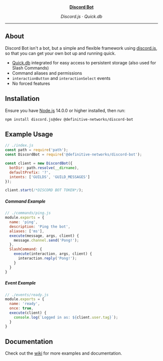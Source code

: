 <p align="center">
  <a href="https://github.com/definitive-networks/discord-bot" target="_blank">
    <strong>Discord Bot</strong>
  </a>
</p>

<p align="center"><em>Discord.js · Quick.db</em></p>

---

## About
Discord Bot isn't a bot, but a simple and flexible framework using [discord.js](https://github.com/discordjs/discord.js), so that you can get your own bot up and running quick.
  - [Quick.db](https://quickdb.js.org/) integrated for easy access to persistent storage (also used for Slash Commands)
  - Command aliases and permissions
  - `interactionButton` and `interactionSelect` events
  - No forced features

## Installation
Ensure you have [Node.js](https://nodejs.org/) 14.0.0 or higher installed, then run:

```sh-session
npm install discord.js@dev @definitive-networks/discord-bot
```

## Example Usage

```js
// ./index.js
const path = require('path');
const DiscordBot = require('@definitive-networks/discord-bot');

const client = new DiscordBot({
  botDir: path.resolve(__dirname),
  defaultPrefix: '?',
  intents: ['GUILDS', 'GUILD_MESSAGES']
});

client.start(/*DISCORD BOT TOKEN*/);
```

##### Command Example
```js
// ./commands/ping.js
module.exports = {
  name: 'ping',
  description: 'Ping the bot',
  aliases: ['ms'],
  execute(message, args, client) {
    message.channel.send('Pong!');
  },
  SlashCommand: {
    execute(interaction, args, client) {
      interaction.reply('Pong!');
    }
  }
}
```

##### Event Example
```js
// ./events/ready.js
module.exports = {
  name: 'ready',
  once: true,
  execute(client) {
    console.log(`Logged in as: ${client.user.tag}`);
  }
}
```

## Documentation
Check out the [wiki](https://github.com/definitive-networks/discord-bot/wiki) for more examples and documentation.

